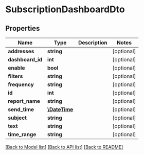 # SubscriptionDashboardDto

## Properties
| Name             | Type                          | Description | Notes      |
| ---------------- | ----------------------------- | ----------- | ---------- |
| **addresses**    | **string**                    |             | [optional] |
| **dashboard_id** | **int**                       |             | [optional] |
| **enable**       | **bool**                      |             | [optional] |
| **filters**      | **string**                    |             | [optional] |
| **frequency**    | **string**                    |             | [optional] |
| **id**           | **int**                       |             | [optional] |
| **report_name**  | **string**                    |             | [optional] |
| **send_time**    | [**\DateTime**](\DateTime.md) |             | [optional] |
| **subject**      | **string**                    |             | [optional] |
| **text**         | **string**                    |             | [optional] |
| **time_range**   | **string**                    |             | [optional] |

[[Back to Model list]](../README.md#documentation-for-models) [[Back to API list]](../README.md#documentation-for-api-endpoints) [[Back to README]](../README.md)
